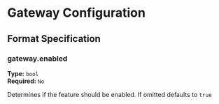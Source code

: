 # Gateway Configuration

## Format Specification

### gateway.enabled
**Type:** `bool`<br>
**Required:** `No` <br>

Determines if the feature should be enabled. If omitted defaults to `true`
